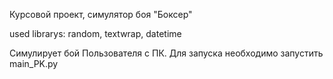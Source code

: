 Курсовой проект, симулятор боя "Боксер"

used librarys: random, textwrap, datetime

Симулирует бой Пользователя с ПК. Для запуска необходимо запустить main_PK.py
